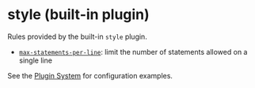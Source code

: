 # style (built-in plugin)

Rules provided by the built-in `style` plugin.

- [`max-statements-per-line`](/rules/style-max-statements-per-line): limit the number of statements allowed on a single line

See the [Plugin System](/advanced/plugin-system) for configuration examples.

